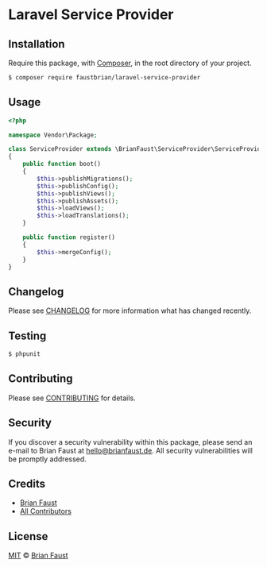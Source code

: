 # Laravel Service Provider

## Installation

Require this package, with [Composer](https://getcomposer.org/), in the root directory of your project.

``` bash
$ composer require faustbrian/laravel-service-provider
```

## Usage

``` php
<?php

namespace Vendor\Package;

class ServiceProvider extends \BrianFaust\ServiceProvider\ServiceProvider
{
    public function boot()
    {
        $this->publishMigrations();
        $this->publishConfig();
        $this->publishViews();
        $this->publishAssets();
        $this->loadViews();
        $this->loadTranslations();
    }

    public function register()
    {
        $this->mergeConfig();
    }
}
```

## Changelog

Please see [CHANGELOG](CHANGELOG.md) for more information what has changed recently.

## Testing

``` bash
$ phpunit
```

## Contributing

Please see [CONTRIBUTING](.github/CONTRIBUTING.md) for details.

## Security

If you discover a security vulnerability within this package, please send an e-mail to Brian Faust at hello@brianfaust.de. All security vulnerabilities will be promptly addressed.

## Credits

- [Brian Faust](https://github.com/faustbrian)
- [All Contributors](../../contributors)

## License

[MIT](LICENSE) © [Brian Faust](https://brianfaust.de)
